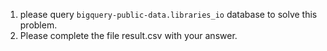 1. please query `bigquery-public-data.libraries_io` database to solve this problem.
2. Please complete the file result.csv with your answer.